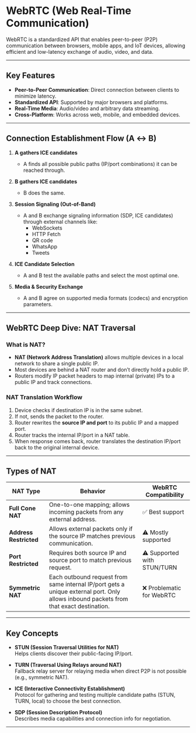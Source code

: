 # WebRTC (Web Real-Time Communication)

WebRTC is a standardized API that enables peer-to-peer (P2P) communication between browsers, mobile apps, and IoT devices, allowing efficient and low-latency exchange of audio, video, and data.

---

## Key Features

- **Peer-to-Peer Communication**: Direct connection between clients to minimize latency.
- **Standardized API**: Supported by major browsers and platforms.
- **Real-Time Media**: Audio/video and arbitrary data streaming.
- **Cross-Platform**: Works across web, mobile, and embedded devices.

---

## Connection Establishment Flow (A ↔ B)

1. **A gathers ICE candidates**  
   - A finds all possible public paths (IP/port combinations) it can be reached through.

2. **B gathers ICE candidates**  
   - B does the same.

3. **Session Signaling (Out-of-Band)**  
   - A and B exchange signaling information (SDP, ICE candidates) through external channels like:
     - WebSockets
     - HTTP Fetch
     - QR code
     - WhatsApp
     - Tweets

4. **ICE Candidate Selection**  
   - A and B test the available paths and select the most optimal one.

5. **Media & Security Exchange**  
   - A and B agree on supported media formats (codecs) and encryption parameters.

---

## WebRTC Deep Dive: NAT Traversal

### What is NAT?

- **NAT (Network Address Translation)** allows multiple devices in a local network to share a single public IP.
- Most devices are behind a NAT router and don’t directly hold a public IP.
- Routers modify IP packet headers to map internal (private) IPs to a public IP and track connections.

### NAT Translation Workflow

1. Device checks if destination IP is in the same subnet.
2. If not, sends the packet to the router.
3. Router rewrites the **source IP and port** to its public IP and a mapped port.
4. Router tracks the internal IP/port in a NAT table.
5. When response comes back, router translates the destination IP/port back to the original internal device.

---

## Types of NAT

| NAT Type             | Behavior                                                                 | WebRTC Compatibility |
|----------------------|--------------------------------------------------------------------------|----------------------|
| **Full Cone NAT**    | One-to-one mapping; allows incoming packets from any external address.   | ✅ Best support      |
| **Address Restricted** | Allows external packets only if the source IP matches previous communication. | ⚠️ Mostly supported |
| **Port Restricted**  | Requires both source IP and source port to match previous request.       | ⚠️ Supported with STUN/TURN |
| **Symmetric NAT**    | Each outbound request from same internal IP/port gets a unique external port. Only allows inbound packets from that exact destination. | ❌ Problematic for WebRTC |

---

## Key Concepts

- **STUN (Session Traversal Utilities for NAT)**  
  Helps clients discover their public-facing IP/port.

- **TURN (Traversal Using Relays around NAT)**  
  Fallback relay server for relaying media when direct P2P is not possible (e.g., symmetric NAT).

- **ICE (Interactive Connectivity Establishment)**  
  Protocol for gathering and testing multiple candidate paths (STUN, TURN, local) to choose the best connection.

- **SDP (Session Description Protocol)**  
  Describes media capabilities and connection info for negotiation.

---
